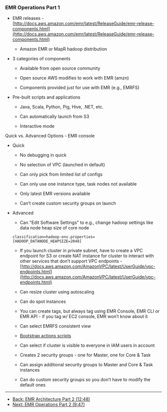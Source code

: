 ### EMR Operations Part 1

* EMR releases - [http://docs.aws.amazon.com/emr/latest/ReleaseGuide/emr-release-components.html](http://docs.aws.amazon.com/emr/latest/ReleaseGuide/emr-release-components.html) 

    * Amazon EMR or MapR hadoop distribution

* 3 categories of components

    * Available from open source community

    * Open source AWS modifies to work with EMR (amzn)

    * Components provided just for use with EMR (e.g., EMRFS)

* Pre-built scripts and applications

    * Java, Scala, Python, Pig, Hive, .NET, etc.

    * Can automatically launch from S3

    * Interactive mode

Quick vs. Advanced Options - EMR console

* Quick

    * No debugging in quick

    * No selection of VPC (launched in default)

    * Can only pick from limited list of configs

    * Can only use one instance type, task nodes not available

    * Only latest EMR versions available

    * Can’t create custom security groups on launch

* Advanced

    * Can "Edit Software Settings" to e.g., change hadoop settings like data node heap size of core node
    
    `classification=hadoop-env.properties=[HADOOP_DATANODE_HEAPSIZE=2048]`

    * If you launch cluster in private subnet, have to create a VPC endpoint for S3 or create NAT instance for cluster to interact with other services that don’t support VPC endpoints - [http://docs.aws.amazon.com/AmazonVPC/latest/UserGuide/vpc-endpoints.html](http://docs.aws.amazon.com/AmazonVPC/latest/UserGuide/vpc-endpoints.html)

    * Can resize cluster using autoscaling

    * Can do spot instances

    * You can create tags, but always tag using EMR Console, EMR CLI or EMR API - if you tag w/ EC2 console, EMR won’t know about it

    * Can select EMRFS consistent view

    * [Bootstrap actions scripts](https://github.com/awslabs/emr-bootstrap-actions)

    * Can select if cluster is visible to everyone in IAM users in account

    * Creates 2 security groups - one for Master, one for Core & Task

    * Can assign additional security groups to Master and Core & Task instances

    * Can do custom security groups so you don’t have to modify the default ones

---


* [Back: EMR Architecture Part 2 (12:48)](EMR_Architecture_Part_2.md)
* [Next: EMR Operations Part 2 (9:47)](EMR_Operations_Part_2.md)
